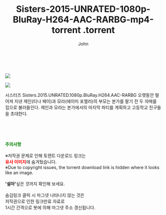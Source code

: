 ﻿---
layout: post
title:  "                   Sisters-2015-UNRATED-1080p-BluRay-H264-AAC-RARBG-mp4-torrent                .torrent"
author: John
categories: [ 영화 ]
tags: [  ]
image: https://torrentrj57.com/uploadfile/full/e0575370118300e324ccedbfa44fc3f1c371a657.jpg"/></p><p><img src="https://torrentrj57.com/uploadfile/full/59ec10ff0d5eee2fdf9a388cfc97ab261d1a7a2f.jpg 
description: "                   Sisters-2015-UNRATED-1080p-BluRay-H264-AAC-RARBG-mp4-torrent                 torrent 정보 공유"
toc: true
toc_sticky: true
---

<br>
<p><img src="https://torrentrj57.com/uploadfile/full/e0575370118300e324ccedbfa44fc3f1c371a657.jpg"/></p><p><img src="https://torrentrj57.com/uploadfile/full/59ec10ff0d5eee2fdf9a388cfc97ab261d1a7a2f.jpg"/></p>
 시스터즈 Sisters.2015.UNRATED.1080p.BluRay.H264.AAC-RARBG 오랫동안 떨어져 지낸 제인(티나 페이)과 모라(에이미 포엘러)의 부모는 본가를 팔기 전 두 자매를 집으로 불러들인다. 제인과 모라는 본가에서의 마지막 파티를 계획하고 고등학교 친구들을 초대한다. 
    
<br><br><br>
<p data-ke-size="size16"><b><span style="color: green;">주의사항</span></b><br /><br />※저작권 문제로 인해 토렌트 다운로드 링크는<br /><b><span style="color: red;">유사 이미지</span></b>에 숨겨뒀습니다.<br />※Due to copyright issues, the torrent download link is hidden where it looks like an image.<br /><br /><b>'설마'</b>싶은 것까지 확인해 보세요.<br /><br />숨김링크 클릭 시 마그넷 나타나지 않는 것은<br />저작권으로 인한 링크만료 자료로<br />1시간 간격으로 봇에 의해 마그넷 주소 갱신됩니다.</p>
